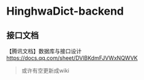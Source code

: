 # HinghwaDict-backend
## 接口文档
【腾讯文档】数据库与接口设计
https://docs.qq.com/sheet/DVlBKdmFJVWxNQWVK
> 或许有空更新成wiki